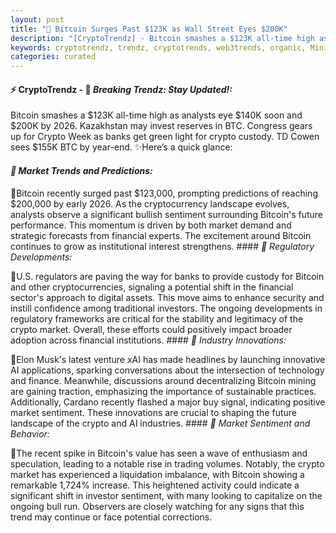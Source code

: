 ```yaml
---
layout: post
title: "🌅 Bitcoin Surges Past $123K as Wall Street Eyes $200K"
description: "[CryptoTrendz] - Bitcoin smashes a $123K all-time high as analysts eye $140K soon and $200K by 2026. Kazakhstan may invest reserves in BTC. Congress gears up for Crypto Week as banks get green light for crypto custody. TD Cowen sees $155K BTC by year-end."
keywords: cryptotrendz, trendz, cryptotrends, web3trends, organic, Mining, crypto, Ethereum, Bitcoin, Digital, Market, CTO, Elon, XRP
categories: curated
---
```


#### ⚡ CryptoTrendz - 📌 *Breaking Trendz: Stay Updated!:*

Bitcoin smashes a $123K all-time high as analysts eye $140K soon and $200K by 2026. Kazakhstan may invest reserves in BTC. Congress gears up for Crypto Week as banks get green light for crypto custody. TD Cowen sees $155K BTC by year-end. ✨Here’s a quick glance:


#### *🔖  Market Trends and Predictions:*  

🔹Bitcoin recently surged past $123,000, prompting predictions of reaching $200,000 by early 2026. As the cryptocurrency landscape evolves, analysts observe a significant bullish sentiment surrounding Bitcoin's future performance. This momentum is driven by both market demand and strategic forecasts from financial experts. The excitement around Bitcoin continues to grow as institutional interest strengthens. #### *🔖  Regulatory Developments:*  

🔹U.S. regulators are paving the way for banks to provide custody for Bitcoin and other cryptocurrencies, signaling a potential shift in the financial sector's approach to digital assets. This move aims to enhance security and instill confidence among traditional investors. The ongoing developments in regulatory frameworks are critical for the stability and legitimacy of the crypto market. Overall, these efforts could positively impact broader adoption across financial institutions. #### *🔖  Industry Innovations:*  

🔹Elon Musk's latest venture xAI has made headlines by launching innovative AI applications, sparking conversations about the intersection of technology and finance. Meanwhile, discussions around decentralizing Bitcoin mining are gaining traction, emphasizing the importance of sustainable practices. Additionally, Cardano recently flashed a major buy signal, indicating positive market sentiment. These innovations are crucial to shaping the future landscape of the crypto and AI industries. #### *🔖  Market Sentiment and Behavior:*  

🔹The recent spike in Bitcoin's value has seen a wave of enthusiasm and speculation, leading to a notable rise in trading volumes. Notably, the crypto market has experienced a liquidation imbalance, with Bitcoin showing a remarkable 1,724% increase. This heightened activity could indicate a significant shift in investor sentiment, with many looking to capitalize on the ongoing bull run. Observers are closely watching for any signs that this trend may continue or face potential corrections.